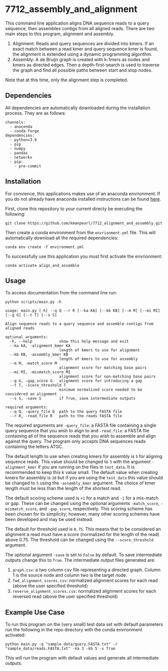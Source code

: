 # 7712_assembly_and_alignment

This command line application aligns DNA sequence reads to a query sequence, then assembles contigs from all aligned reads. 
There are two main steps to this program, alignment and assembly. 

1. Alignment: Reads and query sequences are divided into kmers. 
If an exact match between a read kmer and query sequence kmer is found, 
the alignment is extended using a dynamic programming algorithm. 
2. Assembly: A de Bruijn graph is created with k-1mers as nodes and kmers as directed edges.
Then a depth-first-search is used to traverse the graph and find all possible paths between start and stop nodes. 

Note that at this time, only the alignment step is completed. 

## Dependencies 

All dependencies are automatically downloaded during the installation process. They are as follows:
```
channels:
  - anaconda
  - conda-forge
dependencies:
  - python=3.9 
  - pip
  - numpy
  - pandas
  - networkx
  - pip:
    - pre-commit
```

## Installation 

For convience, this applications makes use of an anaconda envrionment. 
If you do not already have anaconda installed instructions can be found [here](https://docs.anaconda.com/anaconda/install/). 

First, clone this repository to your current directy be executing the following:

`git clone https://github.com/kmanpearl/7712_alignment_and_assembly.git`


Then create a conda environment from the `envrionment.yml` file. 
This will automatically download all the required dependencies: 

`conda env create -f environment.yml`

To successfully use this application you must first activate the envrionment:

`conda activate align_and_assemble`

## Usage 

To access documentation from the command line run:

`python scripts/main.py -h`

```
usage: main.py [-h] --q Q --r R [--ka KA] [--kb KB] [--m M] [--mi MI] [--g G] [--t T] [--s S]

Align sequence reads to a query sequence and assemble contigs from aligned reads

optional arguments:
  -h, --help            show this help message and exit
  --ka KA, -alignment_kmer KA
                        length of kmers to use for alignment
  --kb KB, -assembly_kmer KB
                        length of kmers to use for assembly
  --m M, -match_score M
                        alignment score for matching base pairs
  --mi MI, -mismatch_score MI
                        alignment score for non-matching base pairs
  --g G, -gap_score G   alignment score for introducing a gap
  --t T, -score_threshold T
                        minimum normalized score needed to be considered an alignment
  --s S, -save S        if True, save intermediate outputs

required arguments:
  --q Q, -query_file Q  path to the query FASTA file
  --r R, -read_file R   path to the reads FASTA file
```

The required arguments are `-query_file`: a FASTA file containing a single query sequence that you wish to align to and `-read_file`: a FASTA file containing all of the sequence reads that you wish to assemble and align against the query. 
The program only accepts DNA sequences reads containing the letters ATGC. 

The default length to use when creating kmers for assembly is `5` for aligning sequence reads. 
This value should be changed to `3` with the argument `-alignment_kmer` if you are running on the files in `test_data`. 
It is recommended to keep this k value small. 
The default value when creating kmers for assembly is `10` but if you are using the `test_data` this value should be changed to `5` using the `-assembly_kmer` argument. 
The choice of kmer length must be less than the length of the shortest read. 

The default scoring scheme used is `+1` for a match and `-1` for a mis-match or gap. 
These can be changed using the optional arguments `-match_score`, `-mismatch_score`, and `-gap_score`, respectively. 
This scoring scheme has been chosen for its simplicity; 
however, many other scoring schemes have been developed and may be used instead. 

The default for threshold used is `0.75`. 
This means that to be considered an alignment a read must have a score (normalized for the length of the read) above 0.75. 
The threshold can be changed using the  `--score_threshold` argument.

The optional argument `-save` is set to `False` by default. 
To save intermediate outputs change this to `True`.
The intermediate output files generated are:


1. `graph.csv`: a two column csv file representing a directed graph.
Column 1 is the source node and column two is the target node. 
1. `fwd_alignment_scores.csv`: normalized alignment scores for each read (above the user specified threshold)
2. `reverse_alignment_scores.csv`: normalized alignment scores for each reversed read (above the user specified threshold)


## Example Use Case 

To run this program on the (very small) test data set with default parameters run the following in the repo directory with the conda envrionment activated:

`python main.py -q "sample_data/query.FASTA.txt" -r "sample_data/reads.FASTA.txt" -ka 3 -kb 5 -s True`

This will run the program with default values and generate all intermediate outputs. 
